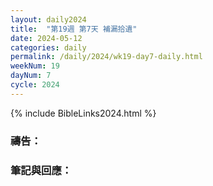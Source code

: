 ```yaml
---
layout: daily2024
title:  "第19週 第7天 補漏拾遺"
date: 2024-05-12
categories: daily
permalink: /daily/2024/wk19-day7-daily.html
weekNum: 19
dayNum: 7
cycle: 2024
---
```


{% include BibleLinks2024.html %}

### 禱告：

### 筆記與回應：
